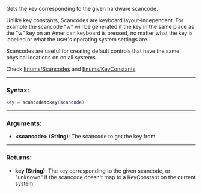 Gets the key corresponding to the given hardware scancode.

Unlike key constants, Scancodes are keyboard layout-independent. For example the scancode "w" will be generated if the key in the same place as the "w" key on an American keyboard is pressed, no matter what the key is labelled or what the user's operating system settings are.

Scancodes are useful for creating default controls that have the same physical locations on on all systems.

Check [Enums/Scancodes](../Enums/Scancodes.md) and [Enums/KeyConstants](../Enums/KeyConstants.md).

---

### Syntax:
```lua
key = scancodetokey(scancode)
```

---

### Arguments:

* **<scancode\> (String)**: The scancode to get the key from.

---

### Returns:

* **key (String)**: The key corresponding to the given scancode, or "unknown" if the scancode doesn't map to a KeyConstant on the current system.